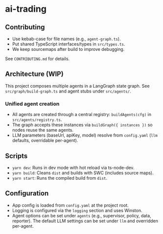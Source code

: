 # ai-trading

## Contributing

- Use kebab-case for file names (e.g., `agent-graph.ts`).
- Put shared TypeScript interfaces/types in `src/types.ts`.
- We keep sourcemaps after build to improve debugging.

See `CONTRIBUTING.md` for details.

## Architecture (WIP)

This project composes multiple agents in a LangGraph state graph. See `src/graph/build-graph.ts` and agent stubs under `src/agents/`.

### Unified agent creation

- All agents are created through a central registry: `buildAgents(cfg)` in `src/agents/registry.ts`.
- The graph accepts these instances via `buildGraph({ instances })` so nodes reuse the same agents.
- LLM parameters (baseUrl, apiKey, model) resolve from `config.yaml` (`llm` defaults, overridable per-agent).

## Scripts

- `yarn dev`: Runs in dev mode with hot reload via ts-node-dev.
- `yarn build`: Cleans `dist` and builds with SWC (includes source maps).
- `yarn start`: Runs the compiled build from `dist`.

## Configuration

- App config is loaded from `config.yaml` at the project root.
- Logging is configured via the `logging` section and uses Winston.
- Agent options can be set under `agents` (e.g., supervisor, policy, data, reporter). The default LLM settings can be set under `llm` and overridden per-agent.
